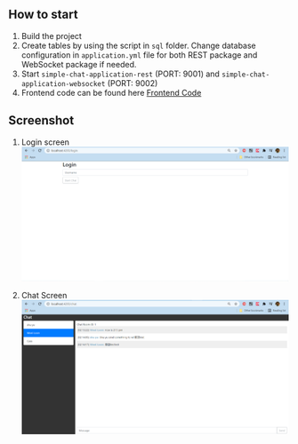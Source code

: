 ## How to start 
1. Build the project
2. Create tables by using the script in `sql` folder. Change database configuration in `application.yml` file for both 
   REST package and WebSocket package if needed.
3. Start `simple-chat-application-rest` (PORT: 9001) and `simple-chat-application-websocket` (PORT: 9002)
4. Frontend code can be found here [Frontend Code](https://github.com/shuyu6/chat-application-frontend)

## Screenshot 
1. Login screen <br>
    ![Login Screen](src/login.png)
   
2. Chat Screen <br>
    ![Chat Screen](src/chat_room.png)
